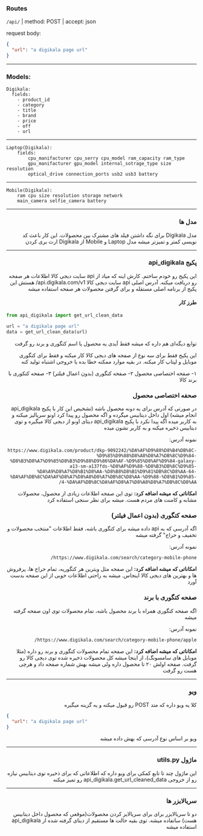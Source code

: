 ### Routes

`/api/` | method: POST | accept: json

request body:

```json
{
  "url": "a digikala page url"
}
```

---

### Models:

    Digikala:
      fields:
        - product_id
        - category
        - title
        - brand
        - price
        - off
        - url

---

    Laptop(Digikala):
        fields:
            cpu_manifacturer cpu_serry cpu_model ram_capacity ram_type
            gpu_manifacturer gpu_model internal_sotrage_type size resolution
            optical_drive connection_ports usb2 usb3 battery

---

    Mobile(Digikala):
        ram cpu size resolution storage network
        main_camera selfie_camera battery

---

<font dir="rtl">

### مدل ها

مدل Digikala برای نگه داشتن فیلد های مشترک بین محصولات. این کار باعث کد نویسی کمتر و تمیزتر میشه
مدل Laptop و Mobile از Digikala ارث بری کردن

---

### پکیج api_digikala

این پکیج رو خودم ساختم. کارش اینه که میاد از api سایت دیجی کالا اطلاعات هر صفحه رو دریافت میکنه. آدرس اصلی api سایت دیجی کالا api.digikala.com/v1/ هستش
این پکیج از برنامه اصلی مستقله و برای گرفتن محصولات هر صفحه استفاده میشه

#### طرز کار

</font>

```python
from api_digikala import get_url_clean_data

url = "a digikala page url"
data = get_url_clean_data(url)
```

<font dir="rtl">

توابع دیگه‌ای هم داره که میشه فقط آیدی یه محصول یا اسم کتگوری و برند رو گرفت

این پکیج فقط برای سه نوع از صفحه های دیجی کالا کار میکنه و فقط برای کتگوری موبایل و لپتاپ کار میکنه. در بقیه موارد ممکنه خطا بده یا خروجی اشتباه تولید کنه

۱- صفحه اختصاصی محصول
۲- صفحه کتگوری (بدون اعمال فیلتر)
۳- صفحه کتکوری با برند کالا

### صحفه اختصاصی محصول

در صورتی که آدرس برای یه دونه محصول باشه (تشخیص این کار با پکیج api_digikala انجام میشه) اول داخل دیتابیس میگرده و اگه محصول رو پیدا کرد اونو سریالیز میکنه و به کاربر میده
اگه پیدا نکرد با پکیج api_digikala دیتای اونو از دیجی کالا میگیره و توی دیتابیس ذخیره میکنه و به کاربر نشون میده

نمونه آدرس:

```
https://www.digikala.com/product/dkp-9092242/%DA%AF%D9%88%D8%B4%DB%8C-%D9%85%D9%88%D8%A8%D8%A7%DB%8C%D9%84-%D8%B3%D8%A7%D9%85%D8%B3%D9%88%D9%86%DA%AF-%D9%85%D8%AF%D9%84-galaxy-a13-sm-a137fds-%D8%AF%D9%88-%D8%B3%DB%8C%D9%85-%DA%A9%D8%A7%D8%B1%D8%AA-%D8%B8%D8%B1%D9%81%DB%8C%D8%AA-64-%DA%AF%DB%8C%DA%AF%D8%A7%D8%A8%D8%A7%DB%8C%D8%AA-%D9%88-%D8%B1%D9%85-4-%DA%AF%DB%8C%DA%AF%D8%A7%D8%A8%D8%A7%DB%8C%D8%AA/
```

**امکاناتی که میشه اضافه کرد:**
توی این صفحه اطلاعات زیادی از محصول، محصولات مشابه و کامنت های مردم هست. میشه برای نظر سنجی استفاده کرد

### صفحه کتگوری (بدون اعمال فیلتر)

اگه آدرسی که به api داده میشه برای کتگوری باشه، فقط اطلاعات "منتخب محصولات و تخفیف و حراج" گرفته میشه

نمونه آدرس:

```
https://www.digikala.com/search/category-mobile-phone/
```

**امکاناتی که میشه اضافه کرد:**
این صفحه مثل ویترین هر کتگوریه، تمام حراج ها، پرفروش ها و بهترین های دیجی کالا اینجاس. میشه به راحتی اطلاعات خوبی از این صفحه بدست آورد

### صفحه کتگوری با برند

اگه صفحه کتگوری همراه با برند محصول باشه، تمام محصولات توی اون صفحه گرفته میشه

نمونه آدرس:

```
https://www.digikala.com/search/category-mobile-phone/apple/
```

**امکاناتی که میشه اضافه کرد:**
این صفحه تمام محصولات کتگوری و برند رو داره (مثلا موبایل های سامسونگ)، از اینجا میشه کل محصولات ذخیره شده توی دیجی کالا رو گرفت. صفحه اولش ۲۰ تا محصول داره ولی میشه بهش شماره صفحه داد و هرچی هست رو گرفت

---

### ویو

کلا یه ویو داره که متد POST رو قبول میکنه و یه گزینه میگیره

</font>

```json
{
  "url": "a digikala page url"
}
```

<font dir="rtl">

ویو بر اساس نوع آدرسی که بهش داده میشه

---

### ماژول utils.py

این ماژول چند تا تابع کمکی برای ویو داره که اطلاعاتی که برای ذخیره توی دیتابیس نیازه رو از خروجی api_digikala.get_url_cleaned_data رو تمیز میکنه

---

### سریالایزر ها

دو تا سریالایزر برای برای سریالایز کردن محصولات(موقعی که محصول داخل دیتابیس هست) ساتفاده میشه. توی بقیه حالت ها مستقیم از دیتای گرفته شده از api_digikala استفاده میشه

</font>
